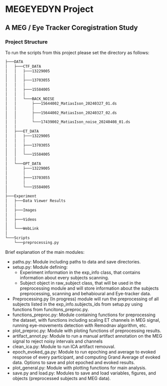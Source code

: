 # MEGEYEDYN Project

## A MEG / Eye Tracker Coregistration Study

### Project Structure

To run the scripts from this project please set the directory as follows:

```bash
├───DATA
│   ├───CTF_DATA
│   │   ├───13229005
│   │   │
│   │   ├───13703055
│   │   │   
│   │   ├───15584005
│   │   │               
│   │   └───BACK_NOISE
│   │       ├───15644002_MatiasIson_20240327_01.ds
│   │       │       
│   │       ├───15644002_MatiasIson_20240327_02.ds
│   │       │       
│   │       └───17439002_MatiasIson_noise_20240408_01.ds
│   │               
│   ├───ET_DATA
│   │   ├───13229005
│   │   │           
│   │   ├───13703055
│   │   │           
│   │   └───15584005
│   │              
│   └───OPT_DATA
│       ├───13229005
│       │       
│       ├───13703055
│       │       
│       └───15584005
│               
├───Experiment
│   ├───Data Viewer Results
│   │                   
│   ├───Images
│   │       
│   ├───Videos
│   │           
│   └───WebLink                 
│       
└───Scripts
    └───preprocessing.py
```

Brief explanation of the main modules:

- paths.py: Module including paths to data and save directories.
- setup.py: Module defining:
    - Experiment information in the exp_info class, that contains information about every subjects scanning.
    - Subject object in raw_subject class, that will be used in the preprocessing module and will store information about the subjects preprocessing, scanning and
      behabioural and Eye-tracker data.
- Preprocessing.py (In progress) module will run the preprocessing of all subjects listed in the exp_info.subjects_ids from setup.py using functions from
  funcitons_preproc.py.
- functions_preproc.py: Module containing functions for preprocessing the dataset, with functions including scaling ET channels in MEG signal, running eye-movements
  detection with Remodnav algorithm, etc.
- plot_preproc.py: Module with ploting functions of preprocessing results.
- artifact_annot.py: Module to run a manual artifact annotation on the MEG signal to reject noisy intervals and channels
- clean_ica.py: Module to run ICA artifact remouval.
- epoch_evoked_ga.py: Module to run epoching and average to evoked response of every participant, and computing Grand Average of evoked data. Options to save and plot
  epoched and evoked results.
- plot_general.py: Module with plotting functions for main analysis.
- save.py and load.py: Modules to save and load variables, figures, and objects (preprocessed subjects and MEG data).